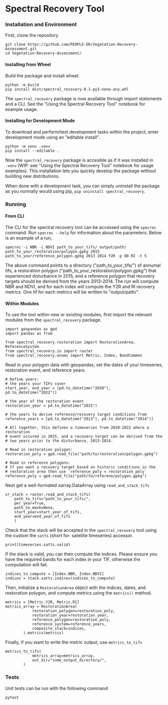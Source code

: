 # Spectral Recovery Tool 

### Installation and Environment

First, clone the repository

```{bash}
git clone https://github.com/PEOPLE-ER/Vegetation-Recovery-Assessment.git
cd Vegetation-Recovery-Assessment/
```

#### Installing from Wheel

Build the package and install wheel.

```{bash}
python -m build
pip install dist/spectral_recovery-0.1-py3-none-any.whl
```
The `spectral_recovery` package is now available through import statements and a CLI. See the "Using the Spectral Recovery Tool" notebook for example usage.

#### Installing for Development Mode

To download and perform/test development tasks within the project, enter development mode using an "editable install".

```{bash}
python -m venv .venv
pip install --editable .
```

Now the `spectral_recovery` package is accesible as if it was installed in `.venv` (WIP: see "Using the Spectral Recovery Tool" notebook for usage examples). This installation lets you quickly develop the package without building new distributions. 

When done with a development task, you can simply uninstall the package as you normally would using pip, `pip uninstall spectral_recovery`.

### Running

#### From CLI

The CLI for the spectral recovery tool can be accessed using the `specrec` command. Run `specrec --help` for information about the parameters. Below is an example of a run,

```{bash}
specrec -i NBR -i NDVI path_to_your_tifs/ output/path/ path_to_your_restoration/polygon.gpkg 2015 path_to_your/reference_polygon.gpkg 2013 2014 Y2R -p 80 RI -t 5
```

The above command points to a directory ("path_to_your_tifs/") of annumal tifs, a restoration polygon ("path_to_your_restoration/polygon.gpkg") that experienced disturbance in 2015, and a reference polygon that recovery targets should be derived from the years 2013-2014. The run will compute NBR and NDVI, and for each index will compute the Y2R and RI recovery metrics. One tif for each metrics will be written to "output/path/".

#### Within Modules

To use the tool within new or exisitng modules, first import the relevant modules from the `spectral_recovery` package.

```{python}
import geopandas as gpd
import pandas as from

from spectral_recovery.restoration import RestorationArea, ReferenceSystem
from spectral_recovery.io import raster
from spectral_recovery.enums import Metric, Index, BandCommon
```

Read in your polygon data with geopandas, set the dates of your timeseries, restoration event, and reference years.

```{python}
# Define years:
# the years your TIFs cover
start_year, end_year = [pd.to_datetime("2010"), pd.to_datetime("2022")]

# the year of the restoration event
restoration_year = pd.to_datetime("2015")

# the years to derive reference/recovery target conditions from
reference_years = [pd.to_datetime("2013"), pd.to_datetime("2014")]

# All together, this defines a timeseries from 2010-2022 where a restoration 
# event occured in 2015, and a recovery target can be derived from the 
# two years prior to the disturbance, 2013-2014.

# Read in restoration polygon:
restoration_poly = gpd.read_file("path/to/restoration/polygon.gpkg")

# Read in reference polygons:
# If you want a recovery target based on historic conditions in the
# restoration area then use `reference_poly = restoration_poly`
reference_poly = gpd.read_file("path/to/referene/polygon.gpkg")

```
Next get a well-formated xarray.DataArray using `read_and_stack_tifs`

```{python}
xr_stack = raster.read_and_stack_tifs(
    path_to_tifs="path_to_your_tifs/",
    per_year=True,
    path_to_mask=None,
    start_year=start_year_of_tifs,
    end_year=end_year_of_tifs
    )
```

Check that the stack will be accepted in the `spectral_recovery` tool using the custom the `satts` (short for: satellite timeseries) accessor.

```{python}
print(timeseries.satts.valid)
```

If the stack is valid, you can then compute the indices. Please ensure you have the required bands for each index in your TIF, otherwise the computation will fail.

```{python}
indices_to_compute = [Index.NBR, Index.NDVI]
indices = stack.satts.indices(indices_to_compute)
```
Then, initialize a `RestorationArea` object with the indices, dates, and restoration polygon, and compute metrics using the `metrics()` method.

```{python}
metrics = [Metric.Y2R, Metric.RI]
metrics_array = RestorationArea(
            restoration_polygon=restoration_poly,
            restoration_year=restoration_year,
            reference_polygon=restoration_poly,
            reference_system=reference_years,
            composite_stack=indices,
        ).metrics(metrics)
```
Finally, if you want to write the metric output, use `metrics_to_tifs`

```{python}
metrics_to_tifs(
            metrics_array=metrics_array,
            out_dir="some_output_directory/",
        )
```
### Tests

Unit tests can be run with the following command

```{bash}
pytest

```
